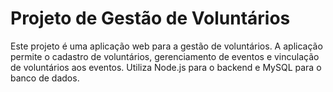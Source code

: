 # Projeto de Gestão de Voluntários
Este projeto é uma aplicação web para a gestão de voluntários. A aplicação permite o cadastro de voluntários, gerenciamento de eventos e vinculação de voluntários aos eventos. Utiliza Node.js para o backend e MySQL para o banco de dados.
